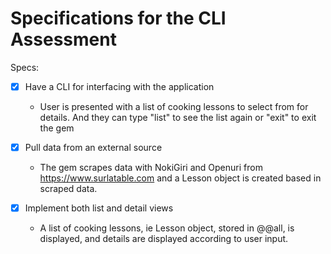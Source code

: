 # Specifications for the CLI Assessment

Specs:
- [x] Have a CLI for interfacing with the application
    - User is presented with a list of cooking lessons to select from for details. And they can type "list" to see the list again or "exit" to exit the gem

- [x] Pull data from an external source 
    - The gem scrapes data with NokiGiri and Openuri from https://www.surlatable.com and a Lesson object is created based in scraped data.

- [X] Implement both list and detail views
    - A list of cooking lessons, ie Lesson object, stored in @@all, is displayed, and details are displayed according to user input.  
